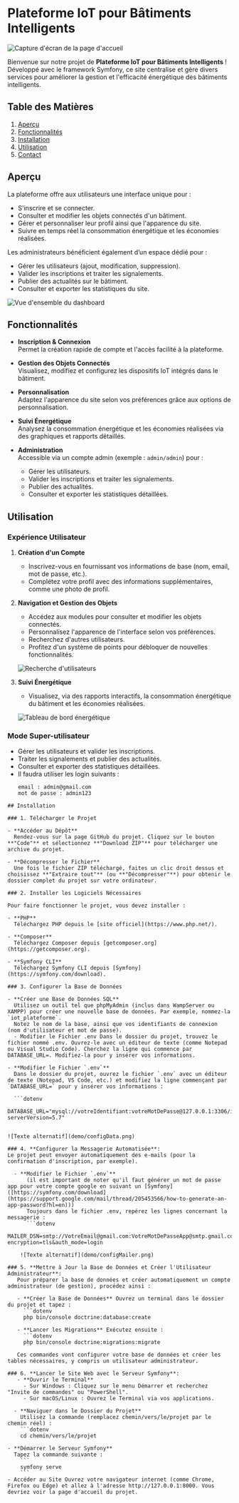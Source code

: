 # Plateforme IoT pour Bâtiments Intelligents

![Capture d'écran de la page d'accueil](demo/accueil.png)

Bienvenue sur notre projet de **Plateforme IoT pour Bâtiments Intelligents** !  
Développé avec le framework Symfony, ce site centralise et gère divers services pour améliorer la gestion et l'efficacité énergétique des bâtiments intelligents.

## Table des Matières

1. [Aperçu](#aperçu)
2. [Fonctionnalités](#fonctionnalités)
3. [Installation](#installation)
4. [Utilisation](#utilisation)
5. [Contact](#contact)

## Aperçu

La plateforme offre aux utilisateurs une interface unique pour :
- S'inscrire et se connecter.
- Consulter et modifier les objets connectés d'un bâtiment.
- Gérer et personnaliser leur profil ainsi que l'apparence du site.
- Suivre en temps réel la consommation énergétique et les économies réalisées.

Les administrateurs bénéficient également d’un espace dédié pour :
- Gérer les utilisateurs (ajout, modification, suppression).
- Valider les inscriptions et traiter les signalements.
- Publier des actualités sur le bâtiment.
- Consulter et exporter les statistiques du site.

![Vue d'ensemble du dashboard](demo/home.png)

## Fonctionnalités

- **Inscription & Connexion**  
  Permet la création rapide de compte et l'accès facilité à la plateforme.

- **Gestion des Objets Connectés**  
  Visualisez, modifiez et configurez les dispositifs IoT intégrés dans le bâtiment.

- **Personnalisation**  
  Adaptez l'apparence du site selon vos préférences grâce aux options de personnalisation.

- **Suivi Énergétique**  
  Analysez la consommation énergétique et les économies réalisées via des graphiques et rapports détaillés.

- **Administration**  
  Accessible via un compte admin (exemple : `admin/admin`) pour :
  - Gérer les utilisateurs.
  - Valider les inscriptions et traiter les signalements.
  - Publier des actualités.
  - Consulter et exporter les statistiques détaillées.

## Utilisation

### Expérience Utilisateur

1. **Création d'un Compte**
   - Inscrivez-vous en fournissant vos informations de base (nom, email, mot de passe, etc.).
   - Complétez votre profil avec des informations supplémentaires, comme une photo de profil.

2. **Navigation et Gestion des Objets**
   - Accédez aux modules pour consulter et modifier les objets connectés.
   - Personnalisez l'apparence de l'interface selon vos préférences.
   - Recherchez d'autres utilisateurs.
   - Profitez d'un système de points pour débloquer de nouvelles fonctionnalités.

   ![Recherche d'utilisateurs](demo/Recherche.png)

3. **Suivi Énergétique**
   - Visualisez, via des rapports interactifs, la consommation énergétique du bâtiment et les économies réalisées.

   ![Tableau de bord énergétique](demo/dashboard.png)

### Mode Super-utilisateur

- Gérer les utilisateurs et valider les inscriptions.
- Traiter les signalements et publier des actualités.
- Consulter et exporter des statistiques détaillées.
- Il faudra utiliser les login suivants :
  ```dotenv
  email : admin@gmail.com
  mot de passe : admin123
```
## Installation

### 1. Télécharger le Projet

- **Accéder au Dépôt**  
  Rendez-vous sur la page GitHub du projet. Cliquez sur le bouton **"Code"** et sélectionnez **"Download ZIP"** pour télécharger une archive du projet.

- **Décompresser le Fichier**  
  Une fois le fichier ZIP téléchargé, faites un clic droit dessus et choisissez **"Extraire tout"** (ou **"Décompresser"**) pour obtenir le dossier complet du projet sur votre ordinateur.

### 2. Installer les Logiciels Nécessaires

Pour faire fonctionner le projet, vous devez installer :

- **PHP**  
  Téléchargez PHP depuis le [site officiel](https://www.php.net/).

- **Composer**  
  Téléchargez Composer depuis [getcomposer.org](https://getcomposer.org).

- **Symfony CLI**  
  Téléchargez Symfony CLI depuis [Symfony](https://symfony.com/download).

### 3. Configurer la Base de Données

- **Créer une Base de Données SQL**  
  Utilisez un outil tel que phpMyAdmin (inclus dans WampServer ou XAMPP) pour créer une nouvelle base de données. Par exemple, nommez-la `iot_plateforme`.
  Notez le nom de la base, ainsi que vos identifiants de connexion (nom d'utilisateur et mot de passe).
  - Modifier le Fichier .env Dans le dossier du projet, trouvez le fichier nommé .env. Ouvrez-le avec un éditeur de texte (comme Notepad ou Visual Studio Code). Cherchez la ligne qui commence par DATABASE_URL=. Modifiez-la pour y insérer vos informations.

- **Modifier le Fichier `.env`**
  Dans le dossier du projet, ouvrez le fichier `.env` avec un éditeur de texte (Notepad, VS Code, etc.) et modifiez la ligne commençant par `DATABASE_URL=` pour y insérer vos informations :
  
  ```dotenv
  DATABASE_URL="mysql://votreIdentifiant:votreMotDePasse@127.0.0.1:3306/iot_plateforme?serverVersion=5.7"


![Texte alternatif](demo/configData.png)

### 4. **Configurer la Messagerie Automatisée**:
Le projet peut envoyer automatiquement des e-mails (pour la confirmation d'inscription, par exemple).

  - **Modifier le Fichier `.env`**
      (il est important de noter qu'il faut générer un mot de passe app pour votre compte google en suivant un [Symfony]([https://symfony.com/download](https://support.google.com/mail/thread/205453566/how-to-generate-an-app-password?hl=en)))
      Toujours dans le fichier .env, repérez les lignes concernant la messagerie :
      ```dotenv
      MAILER_DSN=smtp://VotreEmail@gmail.com:VotreMotDePasseApp@smtp.gmail.com:587?encryption=tls&auth_mode=login
      
    ![Texte alternatif](demo/configMailer.png)
    
### 5. **Mettre à Jour la Base de Données et Créer l'Utilisateur Administrateur**:
   Pour préparer la base de données et créer automatiquement un compte administrateur (de gestion), procédez ainsi :
   
   - **Créer la Base de Données** Ouvrez un terminal dans le dossier du projet et tapez :
     ```dotenv
     php bin/console doctrine:database:create
     
   - **Lancer les Migrations** Exécutez ensuite :
     ```dotenv
     php bin/console doctrine:migrations:migrate

   Ces commandes vont configurer votre base de données et créer les tables nécessaires, y compris un utilisateur administrateur.

### 6. **Lancer le Site Web avec le Serveur Symfony**:
   - **Ouvrir le Terminal**
     - Sur Windows : Cliquez sur le menu Démarrer et recherchez "Invite de commandes" ou "PowerShell".
     - Sur macOS/Linux : Ouvrez le Terminal via vos applications.

  - **Naviguer dans le Dossier du Projet**
    Utilisez la commande (remplacez chemin/vers/le/projet par le chemin réel) :
    ```dotenv
    cd chemin/vers/le/projet

- **Démarrer le Serveur Symfony**
  Tapez la commande suivante :
    ```
    symfony serve
    ```
- Accéder au Site Ouvrez votre navigateur internet (comme Chrome, Firefox ou Edge) et allez à l'adresse http://127.0.0.1:8000. Vous devriez voir la page d'accueil du projet.

    

